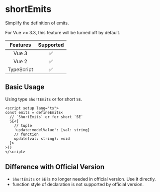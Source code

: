 # shortEmits

<StabilityLevel level="stable" />

Simplify the definition of emits.

For Vue >= 3.3, this feature will be turned off by default.

|  Features  |     Supported      |
| :--------: | :----------------: |
|   Vue 3    | :white_check_mark: |
|   Vue 2    | :white_check_mark: |
| TypeScript | :white_check_mark: |

## Basic Usage

Using type `ShortEmits` or for short `SE`.

```vue
<script setup lang="ts">
const emits = defineEmits<
  // `ShortEmits` or for short `SE`
  SE<{
    // tuple
    'update:modelValue': [val: string]
    // function
    update(val: string): void
  }>
>()
</script>
```

## Difference with Official Version

<!-- TODO: same behavior -->

- `ShortEmits` or `SE` is no longer needed in official version. Use it directly.
- function style of declaration is not supported by official version.
